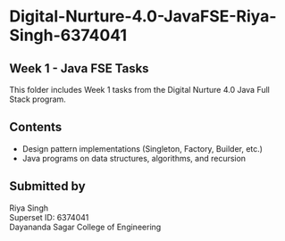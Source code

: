 # Digital-Nurture-4.0-JavaFSE-Riya-Singh-6374041

## Week 1 - Java FSE Tasks

This folder includes Week 1 tasks from the Digital Nurture 4.0 Java Full Stack program.

## Contents
- Design pattern implementations (Singleton, Factory, Builder, etc.)
- Java programs on data structures, algorithms, and recursion
  
## Submitted by
Riya Singh  
Superset ID: 6374041  
Dayananda Sagar College of Engineering
